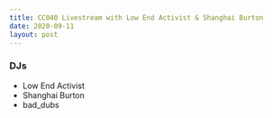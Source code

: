 ```yaml
---
title: CC040 Livestream with Low End Activist & Shanghai Burton
date: 2020-09-11
layout: post
---
```


### DJs
- Low End Activist
- Shanghai Burton
- bad_dubs
